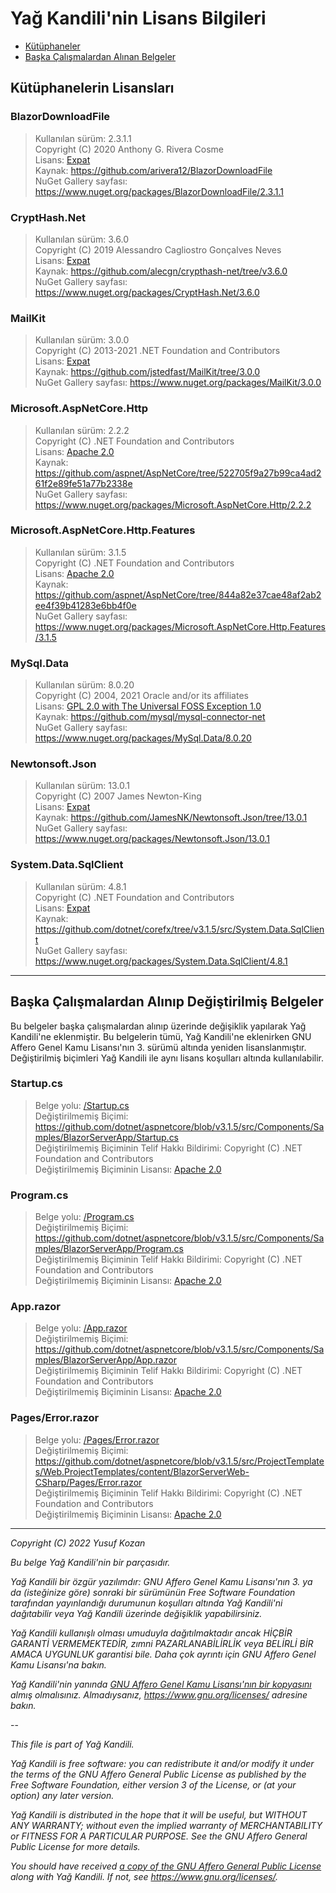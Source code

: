 # Yağ Kandili'nin Lisans Bilgileri


* [Kütüphaneler](#kütüphanelerin-lisansları)
* [Başka Çalışmalardan Alınan Belgeler](#başka-çalışmalardan-alınıp-değiştirilmiş-belgeler)


## Kütüphanelerin Lisansları

### BlazorDownloadFile

>Kullanılan sürüm: 2.3.1.1  
 Copyright (C) 2020 Anthony G. Rivera Cosme  
 Lisans: [Expat](/Lisans/Kütüphanelerin_Lisansları/BlazorDownloadFile-lisans.txt)  
 Kaynak: https://github.com/arivera12/BlazorDownloadFile  
 NuGet Gallery sayfası: https://www.nuget.org/packages/BlazorDownloadFile/2.3.1.1

### CryptHash.Net

>Kullanılan sürüm: 3.6.0  
 Copyright (C) 2019 Alessandro Cagliostro Gonçalves Neves  
 Lisans: [Expat](/Lisans/Kütüphanelerin_Lisansları/CryptHash.Net-lisans.txt)  
 Kaynak: https://github.com/alecgn/crypthash-net/tree/v3.6.0  
 NuGet Gallery sayfası: https://www.nuget.org/packages/CryptHash.Net/3.6.0

### MailKit
>Kullanılan sürüm: 3.0.0  
 Copyright (C) 2013-2021 .NET Foundation and Contributors  
 Lisans: [Expat](/Lisans/Kütüphanelerin_Lisansları/MailKit-lisans.txt)  
 Kaynak: https://github.com/jstedfast/MailKit/tree/3.0.0  
 NuGet Gallery sayfası: https://www.nuget.org/packages/MailKit/3.0.0

### Microsoft.AspNetCore.Http
>Kullanılan sürüm: 2.2.2  
 Copyright (C) .NET Foundation and Contributors  
 Lisans: [Apache 2.0](/Lisans/Kütüphanelerin_Lisansları/Microsoft.AspNetCore.Http-lisans.txt)  
 Kaynak: https://github.com/aspnet/AspNetCore/tree/522705f9a27b99ca4ad261f2e89fe51a77b2338e  
 NuGet Gallery sayfası: https://www.nuget.org/packages/Microsoft.AspNetCore.Http/2.2.2

### Microsoft.AspNetCore.Http.Features
>Kullanılan sürüm: 3.1.5  
 Copyright (C) .NET Foundation and Contributors  
 Lisans: [Apache 2.0](/Lisans/Kütüphanelerin_Lisansları/Microsoft.AspNetCore.Http.Features-lisans.txt)  
 Kaynak: https://github.com/aspnet/AspNetCore/tree/844a82e37cae48af2ab2ee4f39b41283e6bb4f0e  
 NuGet Gallery sayfası: https://www.nuget.org/packages/Microsoft.AspNetCore.Http.Features/3.1.5

### MySql.Data
>Kullanılan sürüm: 8.0.20  
 Copyright (C) 2004, 2021 Oracle and/or its affiliates  
 Lisans: [GPL 2.0 with The Universal FOSS Exception 1.0](/Lisans/Kütüphanelerin_Lisansları/MySql.Data-lisans.txt)  
 Kaynak: https://github.com/mysql/mysql-connector-net  
 NuGet Gallery sayfası: https://www.nuget.org/packages/MySql.Data/8.0.20

### Newtonsoft.Json
>Kullanılan sürüm: 13.0.1  
 Copyright (C) 2007 James Newton-King  
 Lisans: [Expat](/Lisans/Kütüphanelerin_Lisansları/Newtonsoft.Json-lisans.md)  
 Kaynak: https://github.com/JamesNK/Newtonsoft.Json/tree/13.0.1  
 NuGet Gallery sayfası: https://www.nuget.org/packages/Newtonsoft.Json/13.0.1

### System.Data.SqlClient
>Kullanılan sürüm: 4.8.1  
 Copyright (C) .NET Foundation and Contributors  
 Lisans: [Expat](/Lisans/Kütüphanelerin_Lisansları/System.Data.SqlClient-lisans.txt)  
 Kaynak: https://github.com/dotnet/corefx/tree/v3.1.5/src/System.Data.SqlClient  
 NuGet Gallery sayfası: https://www.nuget.org/packages/System.Data.SqlClient/4.8.1

---
## Başka Çalışmalardan Alınıp Değiştirilmiş Belgeler

Bu belgeler başka çalışmalardan alınıp üzerinde değişiklik
yapılarak Yağ Kandili'ne eklenmiştir. Bu belgelerin tümü,
Yağ Kandili'ne eklenirken GNU Affero Genel Kamu Lisansı'nın 3.
sürümü altında yeniden lisanslanmıştır. Değiştirilmiş
biçimleri Yağ Kandili ile aynı lisans koşulları altında
kullanılabilir.

### Startup.cs
>Belge yolu: [/Startup.cs](/Startup.cs)  
 Değiştirilmemiş Biçimi: https://github.com/dotnet/aspnetcore/blob/v3.1.5/src/Components/Samples/BlazorServerApp/Startup.cs  
 Değiştirilmemiş Biçiminin Telif Hakkı Bildirimi: Copyright (C) .NET Foundation and Contributors  
 Değiştirilmemiş Biçiminin Lisansı: [Apache 2.0](/Lisans/apache-2.0.txt)

### Program.cs
>Belge yolu: [/Program.cs](/Program.cs)  
 Değiştirilmemiş Biçimi: https://github.com/dotnet/aspnetcore/blob/v3.1.5/src/Components/Samples/BlazorServerApp/Program.cs  
 Değiştirilmemiş Biçiminin Telif Hakkı Bildirimi: Copyright (C) .NET Foundation and Contributors  
 Değiştirilmemiş Biçiminin Lisansı: [Apache 2.0](/Lisans/apache-2.0.txt)

### App.razor
>Belge yolu: [/App.razor](/App.razor)  
 Değiştirilmemiş Biçimi: https://github.com/dotnet/aspnetcore/blob/v3.1.5/src/Components/Samples/BlazorServerApp/App.razor  
 Değiştirilmemiş Biçiminin Telif Hakkı Bildirimi: Copyright (C) .NET Foundation and Contributors  
 Değiştirilmemiş Biçiminin Lisansı: [Apache 2.0](/Lisans/apache-2.0.txt)

### Pages/Error.razor
>Belge yolu: [/Pages/Error.razor](/Pages/Error.razor)  
 Değiştirilmemiş Biçimi: https://github.com/dotnet/aspnetcore/blob/v3.1.5/src/ProjectTemplates/Web.ProjectTemplates/content/BlazorServerWeb-CSharp/Pages/Error.razor  
 Değiştirilmemiş Biçiminin Telif Hakkı Bildirimi: Copyright (C) .NET Foundation and Contributors  
 Değiştirilmemiş Biçiminin Lisansı: [Apache 2.0](/Lisans/apache-2.0.txt)


---

*Copyright (C) 2022 Yusuf Kozan*  

*Bu belge Yağ Kandili'nin bir parçasıdır.*

*Yağ Kandili bir özgür yazılımdır: GNU Affero Genel Kamu Lisansı'nın 3.
ya da (isteğinize göre) sonraki bir sürümünün Free Software Foundation
tarafından yayınlandığı durumunun koşulları altında Yağ Kandili'ni
dağıtabilir veya Yağ Kandili üzerinde değişiklik yapabilirsiniz.*

*Yağ Kandili kullanışlı olması umuduyla dağıtılmaktadır ancak HİÇBİR
GARANTİ VERMEMEKTEDİR, zımni PAZARLANABİLİRLİK veya BELİRLİ BİR
AMACA UYGUNLUK garantisi bile. Daha çok ayrıntı için GNU Affero
Genel Kamu Lisansı'na bakın.*

*Yağ Kandili'nin yanında [GNU Affero Genel Kamu Lisansı'nın bir kopyasını](
./agpl-3.0.md) almış olmalısınız.
Almadıysanız, <https://www.gnu.org/licenses/> adresine bakın.*

 --  

*This file is part of Yağ Kandili.*

*Yağ Kandili is free software: you can redistribute it and/or modify
it under the terms of the GNU Affero General Public License as
published by the Free Software Foundation, either version 3 of the
License, or (at your option) any later version.*

*Yağ Kandili is distributed in the hope that it will be useful,
but WITHOUT ANY WARRANTY; without even the implied warranty of
MERCHANTABILITY or FITNESS FOR A PARTICULAR PURPOSE. See the
GNU Affero General Public License for more details.*

*You should have received [a copy of the GNU Affero General Public License](
./agpl-3.0.md) along with Yağ Kandili.
If not, see <https://www.gnu.org/licenses/>.*